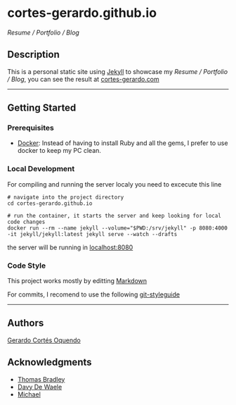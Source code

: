 # cortes-gerardo.github.io
_Resume / Portfolio / Blog_
## Description
This is a personal static site using [Jekyll](https://jekyllrb.com/) to showcase my _Resume / Portfolio / Blog_, you can see the result at [cortes-gerardo.com](http://cortes-gerardo.com)

---

## Getting Started
### Prerequisites
- [Docker](https://www.docker.com/): Instead of having to install Ruby and all the gems, I prefer to use docker to keep my PC clean.

### Local Development
For compiling and running the server localy you need to excecute this line
```shell
# navigate into the project directory
cd cortes-gerardo.github.io

# run the container, it starts the server and keep looking for local code changes  
docker run --rm --name jekyll --volume="$PWD:/srv/jekyll" -p 8080:4000 -it jekyll/jekyll:latest jekyll serve --watch --drafts
```
the server will be running in [localhost:8080](http://localhost:8080/)

### Code Style
This project works mostly by editting [Markdown](https://jekyllrb.com/docs/configuration/markdown)

For commits, I recomend to use the following [git-styleguide](https://udacity.github.io/git-styleguide/)

---

## Authors
[Gerardo Cortés Oquendo](mailto:gerardo.cortes.o@gmail.com)

## Acknowledgments
- [Thomas Bradley](https://www.youtube.com/playlist?list=PLWjCJDeWfDdfVEcLGAfdJn_HXyM4Y7_k-)
- [Davy De Waele](https://ddewaele.github.io/running-jekyll-in-docker/)
- [Michael](https://dev.to/michael/compile-a-jekyll-project-without-installing-jekyll-or-ruby-by-using-docker-4184)
